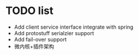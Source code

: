 # TODO list

* Add client service interface integrate with spring 
* Add protostuff serialzier support
* Add fail-over support
* 微内核+插件架构

